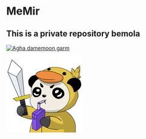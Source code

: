 # MeMir

## This is a private repository bemola

[![Agha damemoon garm](https://github.com/MohammadMoshtagh/MeMir/actions/workflows/dotnet-package.yml/badge.svg?branch=main&event=push)](https://github.com/MohammadMoshtagh/MeMir/actions/workflows/dotnet-package.yml)

![This is mio](panda.png)